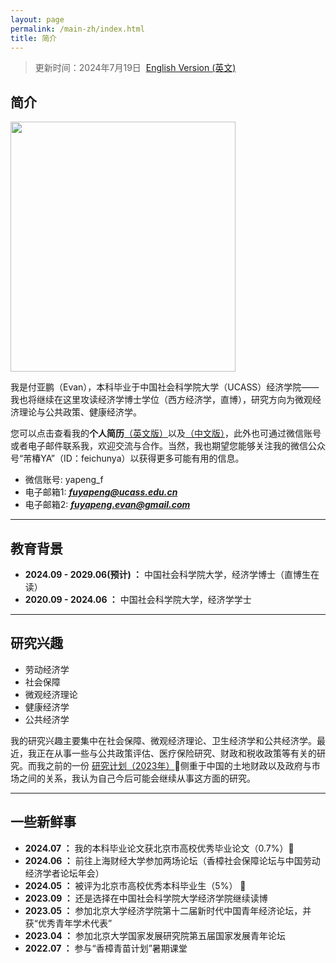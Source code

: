```yaml
---
layout: page
permalink: /main-zh/index.html
title: 简介
---
```


> 更新时间：2024年7月19日&nbsp;  [English Version (英文)](https://fyapeng.com/)



## 简介

<img src="https://fyapeng.com/images/fuyapeng.png" class="floatpic" width="360" height="400">

我是付亚鹏（Evan），本科毕业于中国社会科学院大学（UCASS）经济学院——我也将继续在这里攻读经济学博士学位（西方经济学，直博），研究方向为微观经济理论与公共政策、健康经济学。

您可以点击查看我的**个人简历**[（英文版）](https://fyapeng.com/cv/cv_en.pdf)以及[（中文版）](https://fyapeng.com/cv/cv_zh.pdf)，此外也可通过微信账号或者电子邮件联系我，欢迎交流与合作。当然，我也期望您能够关注我的微信公众号“芾椿YA”（ID：feichunya）以获得更多可能有用的信息。

- 微信账号: yapeng_f
- 电子邮箱1: [***fuyapeng@ucass.edu.cn***](mailto:fuyapeng@ucass.edu.cn)
- 电子邮箱2: [***fuyapeng.evan@gmail.com***](mailto:fuyapeng.evan@gmail.com)

---

## 教育背景

- **2024.09 - 2029.06(预计) ：** 中国社会科学院大学，经济学博士（直博生在读）
- **2020.09 - 2024.06 ：** 中国社会科学院大学，经济学学士


---

## 研究兴趣

- 劳动经济学
- 社会保障
- 微观经济理论
- 健康经济学
- 公共经济学
  
我的研究兴趣主要集中在社会保障、微观经济理论、卫生经济学和公共经济学。最近，我正在从事一些与公共政策评估、医疗保险研究、财政和税收政策等有关的研究。而我之前的一份 [研究计划（2023年）](https://fyapeng.com/file/proposal-yapeng-2023.pdf)🔗侧重于中国的土地财政以及政府与市场之间的关系，我认为自己今后可能会继续从事这方面的研究。

---

## 一些新鲜事

- **2024.07 ：** 我的本科毕业论文获北京市高校优秀毕业论文（0.7%）🎉
- **2024.06 ：** 前往上海财经大学参加两场论坛（香樟社会保障论坛与中国劳动经济学者论坛年会）
- **2024.05 ：** 被评为北京市高校优秀本科毕业生（5%） 🎉
- **2023.09 ：** 还是选择在中国社会科学院大学经济学院继续读博
- **2023.05 ：** 参加北京大学经济学院第十二届新时代中国青年经济论坛，并获“优秀青年学术代表”
- **2023.04 ：** 参加北京大学国家发展研究院第五届国家发展青年论坛
- **2022.07 ：** 参与“香樟青苗计划”暑期课堂

